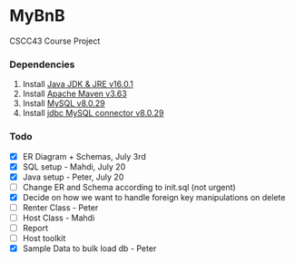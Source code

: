 # MyBnB
CSCC43 Course Project

### Dependencies
1. Install [Java JDK & JRE v16.0.1](https://www.oracle.com/java/technologies/javase/jdk16-archive-downloads.html)
2. Install [Apache Maven v3.63](https://archive.apache.org/dist/maven/maven-3/3.6.3/binaries/)
3. Install [MySQL v8.0.29](https://dev.mysql.com/downloads/)
4. Install [jdbc MySQL connector v8.0.29](https://www.mysql.com/products/connector/)

### Todo
- [x] ER Diagram + Schemas, July 3rd
- [x] SQL setup - Mahdi, July 20
- [x] Java setup - Peter, July 20
- [ ] Change ER and Schema according to init.sql (not urgent)
- [x] Decide on how we want to handle foreign key manipulations on delete
- [ ] Renter Class - Peter
- [ ] Host Class - Mahdi
- [ ] Report
- [ ] Host toolkit
- [x] Sample Data to bulk load db - Peter